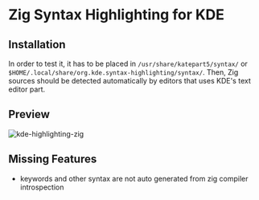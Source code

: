 # Zig Syntax Highlighting for KDE

## Installation

In order to test it, it has to be placed in `/usr/share/katepart5/syntax/` or `$HOME/.local/share/org.kde.syntax-highlighting/syntax/`. Then, Zig sources should be detected automatically by editors that uses KDE's text editor part.

## Preview

![kde-highlighting-zig](https://user-images.githubusercontent.com/380158/68592536-50abda00-0461-11ea-95c1-df0e5e6c936d.png)

## Missing Features

 * keywords and other syntax are not auto generated from zig compiler introspection
